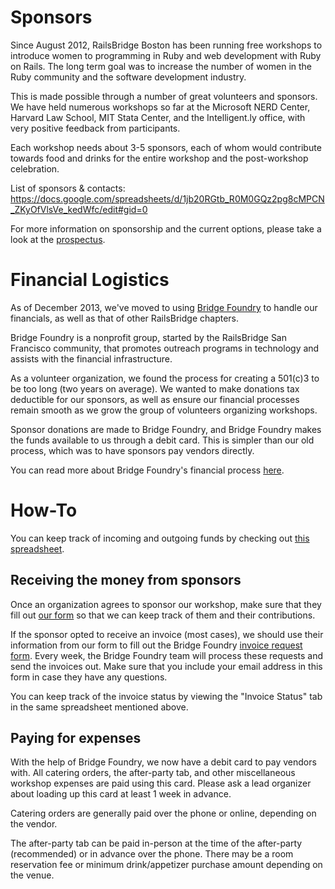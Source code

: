 # Sponsors

Since August 2012, RailsBridge Boston has been running free workshops to
introduce women to programming in Ruby and web development with Ruby on Rails.
The long term goal was to increase the number of women in the Ruby community and
the software development industry.

This is made possible through a number of great volunteers and sponsors. We have
held numerous workshops so far at the Microsoft NERD Center, Harvard Law School,
MIT Stata Center, and the Intelligent.ly office, with very positive feedback
from participants.

Each workshop needs about 3-5 sponsors, each of whom would contribute towards
food and drinks for the entire workshop and the post-workshop celebration.

List of sponsors & contacts: https://docs.google.com/spreadsheets/d/1jb20RGtb_R0M0GQz2pg8cMPCN_ZKyOfVlsVe_kedWfc/edit#gid=0

For more information on sponsorship and the current options, please take a look
at the [prospectus].

[prospectus]: http://railsbridgeboston.org/sponsorship_prospectus.pdf

# Financial Logistics
As of December 2013, we've moved to using [Bridge Foundry] to handle our
financials, as well as that of other RailsBridge chapters.

Bridge Foundry is a nonprofit group, started by the RailsBridge San Francisco
community, that promotes outreach programs in technology and assists with the
financial infrastructure.

As a volunteer organization, we found the process for creating a 501(c)3 to be
too long (two years on average). We wanted to make donations tax deductible for
our sponsors, as well as ensure our financial processes remain smooth as we
grow the group of volunteers organizing workshops.

Sponsor donations are made to Bridge Foundry, and Bridge Foundry makes the funds
available to us through a debit card. This is simpler than our old process,
which was to have sponsors pay vendors directly.

You can read more about Bridge Foundry's financial process [here].

[Bridge Foundry]: http://bridgefoundry.org/
[here]: https://github.com/bridgefoundry/operations

# How-To

You can keep track of incoming and outgoing funds by checking out [this
spreadsheet][finance spreadsheet].

[finance spreadsheet]:
https://docs.google.com/spreadsheets/d/1ImzwdUEd6j0jwDGW7fHS42qc739fh9LMOUmu_yggIO4/edit#gid=236722140

## Receiving the money from sponsors

Once an organization agrees to sponsor our workshop, make sure that they fill
out [our form] so that we can keep track of them and their contributions.

If the sponsor opted to receive an invoice (most cases), we should use their
information from our form to fill out the Bridge Foundry [invoice request form].
Every week, the Bridge Foundry team will process these requests and send the
invoices out. Make sure that you include your email address in this form in case
they have any questions.

You can keep track of the invoice status by viewing the "Invoice Status" tab in
the same spreadsheet mentioned above.

[our form]: http://goo.gl/forms/vOkyrWICtZXVImc12
[invoice request form]: http://goo.gl/forms/KNVkEwG1KE02sfxx2

## Paying for expenses

With the help of Bridge Foundry, we now have a debit card to pay vendors with.
All catering orders, the after-party tab, and other miscellaneous workshop
expenses are paid using this card. Please ask a lead organizer about loading up
this card at least 1 week in advance.

Catering orders are generally paid over the phone or online, depending on the
vendor.

The after-party tab can be paid in-person at the time of the after-party
(recommended) or in advance over the phone. There may be a room reservation fee
or minimum drink/appetizer purchase amount depending on the venue.

